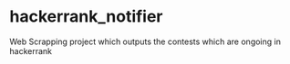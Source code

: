 # hackerrank_notifier
Web Scrapping project which outputs the contests which are ongoing in hackerrank

